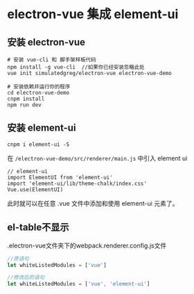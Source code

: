 # electron-vue 集成 element-ui

## 安装 electron-vue

```
# 安装 vue-cli 和 脚手架样板代码
npm install -g vue-cli  //如果你已经安装忽略此处
vue init simulatedgreg/electron-vue electron-vue-demo

# 安装依赖并运行你的程序
cd electron-vue-demo
cnpm install
npm run dev
```

## 安装 element-ui

```
cnpm i element-ui -S
```



在 `/electron-vue-demo/src/renderer/main.js` 中引入 element ui

```
// element-ui
import ElementUI from 'element-ui'
import 'element-ui/lib/theme-chalk/index.css'
Vue.use(ElementUI)
```

此时就可以在任意 .vue 文件中添加和使用 element-ui 元素了。

## el-table不显示

.electron-vue文件夹下的webpack.renderer.config.js文件

```javascript
//原语句
let whiteListedModules = ['vue']

//修改后的语句
let whiteListedModules = ['vue', 'element-ui']
```

